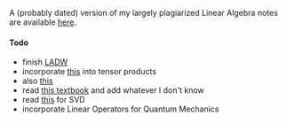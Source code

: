A (probably dated) version of my largely plagiarized Linear Algebra notes are available [here](https://drive.google.com/file/d/1jj_jUxL1pDjReAikCL0u1XOhm8HZpcx2/view?usp=sharing). 

#### Todo
- finish [LADW](https://www.math.brown.edu/~treil/papers/LADW/LADW_2017-09-04.pdf)
- incorporate [this](https://jeremykun.com/2014/01/17/how-to-conquer-tensorphobia/) into tensor products 
- also [this](https://www.math3ma.com/blog/the-tensor-product-demystified)
- read [this textbook](https://www.math.ksu.edu/~dbski/writings/Linear_Algebra.pdf) and add whatever I don't know
- read [this](https://datajobs.com/data-science-repo/SVD-[Dan-Kalman].pdf) for SVD
- incorporate Linear Operators for Quantum Mechanics

